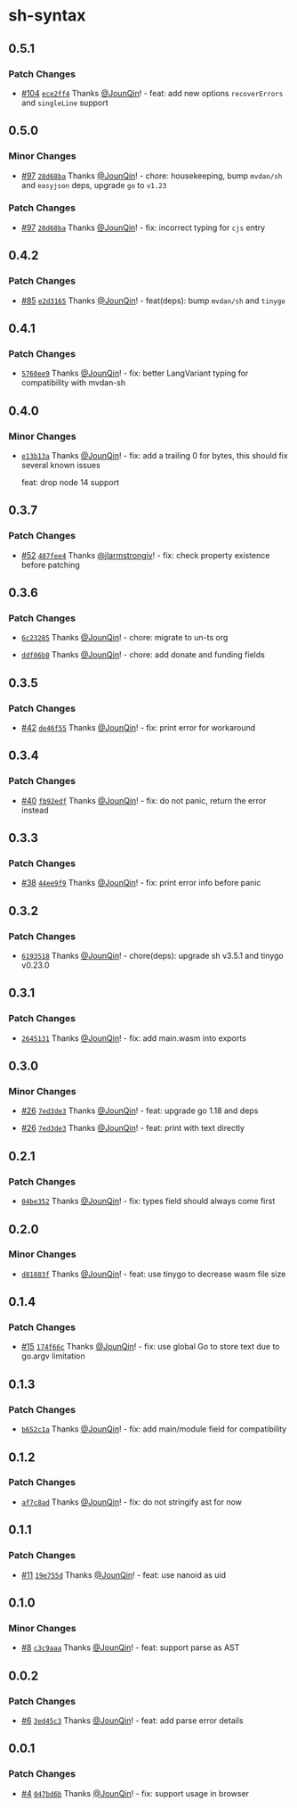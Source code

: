 # sh-syntax

## 0.5.1

### Patch Changes

- [#104](https://github.com/un-ts/sh-syntax/pull/104) [`ece2ff4`](https://github.com/un-ts/sh-syntax/commit/ece2ff4e852a34c38a2f1eef1222a63b7b5c11a0) Thanks [@JounQin](https://github.com/JounQin)! - feat: add new options `recoverErrors` and `singleLine` support

## 0.5.0

### Minor Changes

- [#97](https://github.com/un-ts/sh-syntax/pull/97) [`28d68ba`](https://github.com/un-ts/sh-syntax/commit/28d68ba10e72fa2e87afbae43949f39a03562e18) Thanks [@JounQin](https://github.com/JounQin)! - chore: housekeeping, bump `mvdan/sh` and `easyjson` deps, upgrade `go` to `v1.23`

### Patch Changes

- [#97](https://github.com/un-ts/sh-syntax/pull/97) [`28d68ba`](https://github.com/un-ts/sh-syntax/commit/28d68ba10e72fa2e87afbae43949f39a03562e18) Thanks [@JounQin](https://github.com/JounQin)! - fix: incorrect typing for `cjs` entry

## 0.4.2

### Patch Changes

- [#85](https://github.com/un-ts/sh-syntax/pull/85) [`e2d3165`](https://github.com/un-ts/sh-syntax/commit/e2d3165e90cf6728a1d986d8cbc38af8404fdb71) Thanks [@JounQin](https://github.com/JounQin)! - feat(deps): bump `mvdan/sh` and `tinygo`

## 0.4.1

### Patch Changes

- [`5760ee9`](https://github.com/un-ts/sh-syntax/commit/5760ee92111726ee2716000ca9e6a82e17d66e77) Thanks [@JounQin](https://github.com/JounQin)! - fix: better LangVariant typing for compatibility with mvdan-sh

## 0.4.0

### Minor Changes

- [`e13b13a`](https://github.com/un-ts/sh-syntax/commit/e13b13a93701f97268cb2c53cac67ab3b7a9ef30) Thanks [@JounQin](https://github.com/JounQin)! - fix: add a trailing 0 for bytes, this should fix several known issues

  feat: drop node 14 support

## 0.3.7

### Patch Changes

- [#52](https://github.com/un-ts/sh-syntax/pull/52) [`487fee4`](https://github.com/un-ts/sh-syntax/commit/487fee4b77c91e1e8c36dc979bbb94b340364d55) Thanks [@jlarmstrongiv](https://github.com/jlarmstrongiv)! - fix: check property existence before patching

## 0.3.6

### Patch Changes

- [`6c23285`](https://github.com/un-ts/sh-syntax/commit/6c23285060e8674b31d64479b1c4468e04fab557) Thanks [@JounQin](https://github.com/JounQin)! - chore: migrate to un-ts org

* [`ddf06b0`](https://github.com/un-ts/sh-syntax/commit/ddf06b035e32f6e4f83b253a5c61335021d9d144) Thanks [@JounQin](https://github.com/JounQin)! - chore: add donate and funding fields

## 0.3.5

### Patch Changes

- [#42](https://github.com/rx-ts/sh-syntax/pull/42) [`de46f55`](https://github.com/rx-ts/sh-syntax/commit/de46f557f99d6ab90108852793843e513c0d77f8) Thanks [@JounQin](https://github.com/JounQin)! - fix: print error for workaround

## 0.3.4

### Patch Changes

- [#40](https://github.com/rx-ts/sh-syntax/pull/40) [`fb92edf`](https://github.com/rx-ts/sh-syntax/commit/fb92edf1403aa87521aff2070522156edb580eab) Thanks [@JounQin](https://github.com/JounQin)! - fix: do not panic, return the error instead

## 0.3.3

### Patch Changes

- [#38](https://github.com/rx-ts/sh-syntax/pull/38) [`44ee9f9`](https://github.com/rx-ts/sh-syntax/commit/44ee9f9b274828a1dab167294a353170d1172e72) Thanks [@JounQin](https://github.com/JounQin)! - fix: print error info before panic

## 0.3.2

### Patch Changes

- [`6193518`](https://github.com/rx-ts/sh-syntax/commit/6193518c33f75f3d3d3c8284a436940f0efd1fa4) Thanks [@JounQin](https://github.com/JounQin)! - chore(deps): upgrade sh v3.5.1 and tinygo v0.23.0

## 0.3.1

### Patch Changes

- [`2645131`](https://github.com/rx-ts/sh-syntax/commit/2645131e8727b3a5c07efb58b0b0e28cfed5e2d8) Thanks [@JounQin](https://github.com/JounQin)! - fix: add main.wasm into exports

## 0.3.0

### Minor Changes

- [#26](https://github.com/rx-ts/sh-syntax/pull/26) [`7ed3de3`](https://github.com/rx-ts/sh-syntax/commit/7ed3de30d24fe1c16a9427f848b7a5e36774df1d) Thanks [@JounQin](https://github.com/JounQin)! - feat: upgrade go 1.18 and deps

* [#26](https://github.com/rx-ts/sh-syntax/pull/26) [`7ed3de3`](https://github.com/rx-ts/sh-syntax/commit/7ed3de30d24fe1c16a9427f848b7a5e36774df1d) Thanks [@JounQin](https://github.com/JounQin)! - feat: print with text directly

## 0.2.1

### Patch Changes

- [`04be352`](https://github.com/rx-ts/sh-syntax/commit/04be352916ec9527d39b07ca7ad3c41a203d9f9e) Thanks [@JounQin](https://github.com/JounQin)! - fix: types field should always come first

## 0.2.0

### Minor Changes

- [`d81883f`](https://github.com/rx-ts/sh-syntax/commit/d81883f20437f2259cdc5ef9f1c0b9f11269c59f) Thanks [@JounQin](https://github.com/JounQin)! - feat: use tinygo to decrease wasm file size

## 0.1.4

### Patch Changes

- [#15](https://github.com/rx-ts/sh-syntax/pull/15) [`174f66c`](https://github.com/rx-ts/sh-syntax/commit/174f66c58174006b2e6ec82a0591e645c1bc5650) Thanks [@JounQin](https://github.com/JounQin)! - fix: use global Go to store text due to go.argv limitation

## 0.1.3

### Patch Changes

- [`b652c1a`](https://github.com/rx-ts/sh-syntax/commit/b652c1ac86073f00773ff925c0bc42bd368f1419) Thanks [@JounQin](https://github.com/JounQin)! - fix: add main/module field for compatibility

## 0.1.2

### Patch Changes

- [`af7c8ad`](https://github.com/rx-ts/sh-syntax/commit/af7c8ad0df82424854669e4fbbddcc35a84d87bb) Thanks [@JounQin](https://github.com/JounQin)! - fix: do not stringify ast for now

## 0.1.1

### Patch Changes

- [#11](https://github.com/rx-ts/sh-syntax/pull/11) [`19e755d`](https://github.com/rx-ts/sh-syntax/commit/19e755d4600bb6b60dc6733506296d80283cd3b3) Thanks [@JounQin](https://github.com/JounQin)! - feat: use nanoid as uid

## 0.1.0

### Minor Changes

- [#8](https://github.com/rx-ts/sh-syntax/pull/8) [`c3c9aaa`](https://github.com/rx-ts/sh-syntax/commit/c3c9aaa050b777afe603f4fedfce035eb569944a) Thanks [@JounQin](https://github.com/JounQin)! - feat: support parse as AST

## 0.0.2

### Patch Changes

- [#6](https://github.com/rx-ts/sh-syntax/pull/6) [`3ed45c3`](https://github.com/rx-ts/sh-syntax/commit/3ed45c37d2278043e7847d837155a35014c4e7b9) Thanks [@JounQin](https://github.com/JounQin)! - feat: add parse error details

## 0.0.1

### Patch Changes

- [#4](https://github.com/rx-ts/sh-syntax/pull/4) [`047bd6b`](https://github.com/rx-ts/sh-syntax/commit/047bd6bd70707e8f5c33d98922669bc3b9324cc2) Thanks [@JounQin](https://github.com/JounQin)! - fix: support usage in browser

